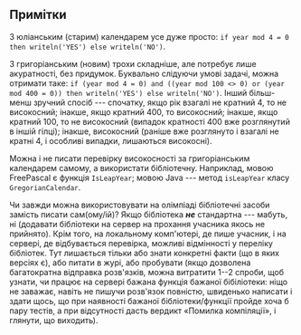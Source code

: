 ﻿## Примітки
З юліанським (старим) календарем усе дуже просто: `if year mod 4 = 0 then writeln('YES') else writeln('NO')`.

З григоріанським (новим) трохи складніше, але потребує лише акуратності, без придумок. Буквально слідуючи умові задачі, можна отримати таке: `if (year mod 4 = 0) and ((year mod 100 <> 0) or (year mod 400 = 0)) then writeln('YES') else writeln('NO')`. Інший більш-менш зручний спосіб --- спочатку, якщо рік взагалі не кратний 4, то не високосний; інакше, якщо кратний 400, то високосний; інакше, якщо кратний 100, то не високосний (випадок кратності 400 вже розглянутий в іншій гілці); інакше, високосний (раніше вже розглянуто і взагалі не кратні 4, і особливі випадки, лишаються високосні).

Можна і не писати перевірку високосності за григоріанським календарем самому, а використати бібліотечну. Наприклад, мовою FreePascal є функція `IsLeapYear`; мовою Java --- метод `isLeapYear` класу `GregorianCalendar`.

Чи завжди можна використовувати на олімпіаді бібліотечні засоби замість писати сам(ому/ій)? Якщо бібліотека ***не*** стандартна --- мабуть, ні (додавати бібліотеки на сервер на прохання учасника якось не прийнято). Крім того, на локальному комп'ютері, де пише учасник, і на сервері, де відбувається перевірка, можливі відмінності у переліку бібліотек. Тут лишається тільки або знати конкретні факти (що в яких версіях є), або питати в журі, або пробувати (якщо дозволена багатократна відправка розв'язків, можна витратити 1--2 спроби, щоб узнати, чи працює на сервері бажана функція бажаної бібіліотеки: ніщо не заважає, навіть не пишучи розв'язок повністю, швиденько написати і здати щось, що при наявності бажаної бібліотеки/функції пройде хоча б пару тестів, а при відсутності дасть вердикт «Помилка компіляції», і глянути, що виходить).